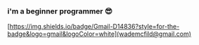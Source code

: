 ### i'm a beginner programmer 😎
[https://img.shields.io/badge/Gmail-D14836?style=for-the-badge&logo=gmail&logoColor=white](wademcfild@gmail.com)
